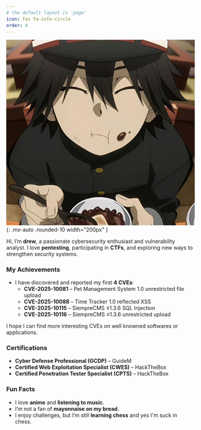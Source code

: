 ```yaml
--- 
# the default layout is 'page'
icon: fas fa-info-circle
order: 4
---
```


![Drew's Photo](/assets/img/avatar.jpeg){: .mx-auto .rounded-10 width="200px" }

Hi, I’m **drew**, a passionate cybersecurity enthusiast and vulnerability analyst. I love **pentesting**, participating in **CTFs**, and exploring new ways to strengthen security systems.  

### My Achievements
- I have discovered and reported my first **4 CVEs**:  
  - **CVE-2025-10081** – Pet Management System 1.0 unrestricted file upload  
  - **CVE-2025-10088** – Time Tracker 1.0 reflected XSS  
  - **CVE-2025-10115** – SiempreCMS ≤1.3.6 SQL Injection  
  - **CVE-2025-10116** – SiempreCMS ≤1.3.6 unrestricted upload  

I hope I can find more interesting CVEs on well knowned softwares or applications.

### Certifications
- **Cyber Defense Professional (GCDP)** – GuideM  
- **Certified Web Exploitation Specialist (CWES)** – HackTheBox
- **Certified Penetration Tester Specialist (CPTS)** – HackTheBox

### Fun Facts
- I love **anime** and **listening to music**.  
- I’m not a fan of **mayonnaise on my bread**.  
- I enjoy challenges, but I’m still **learning chess** and yes I'm suck in chess.  

